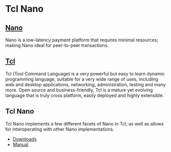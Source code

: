 Tcl Nano
========

[Nano](https://nano.org)
------------------------
Nano is a low-latency payment platform that requires minimal resources; making Nano ideal for peer-to-peer transactions.

[Tcl](https://www.tcl-lang.org/)
--------------------------------
Tcl (Tool Command Language) is a very powerful but easy to learn dynamic programming language, suitable for a very wide range of uses, including web and desktop applications, networking, administration, testing and many more. Open source and business-friendly, Tcl is a mature yet evolving language that is truly cross platform, easily deployed and highly extensible.

Tcl Nano
--------
Tcl Nano implements a few different facets of Nano in Tcl, as well as allows
for interoperating with other Nano implementations.

   - [Downloads](/wiki/Downloads)
   - [Manual](/wiki/Manual)
